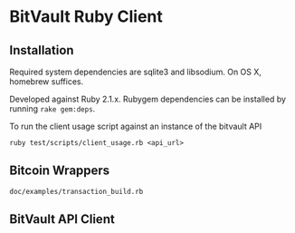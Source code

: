# BitVault Ruby Client


## Installation

Required system dependencies are sqlite3 and libsodium.  On OS X, homebrew suffices.

Developed against Ruby 2.1.x.  Rubygem dependencies can be installed by running `rake gem:deps`.


To run the client usage script against an instance of the bitvault API

    ruby test/scripts/client_usage.rb <api_url>


## Bitcoin Wrappers

```doc/examples/transaction_build.rb```



## BitVault API Client





